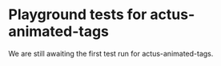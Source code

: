 # Playground tests for actus-animated-tags
We are still awaiting the first test run for actus-animated-tags.
